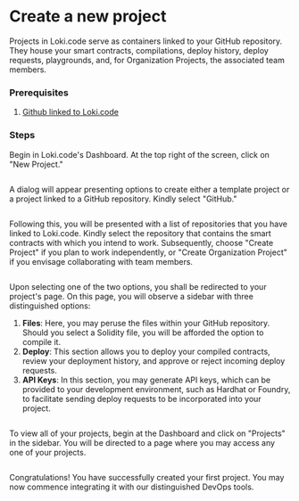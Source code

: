 # Create a new project

Projects in Loki.code serve as containers linked to your GitHub repository. They house your smart contracts, compilations, deploy history, deploy requests, playgrounds, and, for Organization Projects, the associated team members.

### Prerequisites

1. [Github linked to Loki.code](link-a-github-repository.md)

### Steps

Begin in Loki.code's Dashboard. At the top right of the screen, click on "New Project."

<figure><img src="../.gitbook/assets/Screenshot 2024-06-02 at 12.19.33 AM.png" alt=""><figcaption></figcaption></figure>

A dialog will appear presenting options to create either a template project or a project linked to a GitHub repository. Kindly select "GitHub."

<figure><img src="../.gitbook/assets/Screenshot 2024-06-02 at 12.23.35 AM.png" alt=""><figcaption></figcaption></figure>

Following this, you will be presented with a list of repositories that you have linked to Loki.code. Kindly select the repository that contains the smart contracts with which you intend to work. Subsequently, choose "Create Project" if you plan to work independently, or "Create Organization Project" if you envisage collaborating with team members.

<figure><img src="../.gitbook/assets/Screenshot 2024-06-02 at 12.29.49 AM.png" alt=""><figcaption></figcaption></figure>

Upon selecting one of the two options, you shall be redirected to your project's page. On this page, you will observe a sidebar with three distinguished options:

1. **Files**: Here, you may peruse the files within your GitHub repository. Should you select a Solidity file, you will be afforded the option to compile it.
2. **Deploy**: This section allows you to deploy your compiled contracts, review your deployment history, and approve or reject incoming deploy requests.
3. **API Keys**: In this section, you may generate API keys, which can be provided to your development environment, such as Hardhat or Foundry, to facilitate sending deploy requests to be incorporated into your project.

<figure><img src="../.gitbook/assets/Screenshot 2024-06-02 at 1.44.33 AM.png" alt=""><figcaption></figcaption></figure>

To view all of your projects, begin at the Dashboard and click on "Projects" in the sidebar. You will be directed to a page where you may access any one of your projects.

<figure><img src="../.gitbook/assets/Screenshot 2024-06-02 at 2.12.04 AM.png" alt=""><figcaption></figcaption></figure>

Congratulations! You have successfully created your first project. You may now commence integrating it with our distinguished DevOps tools.
